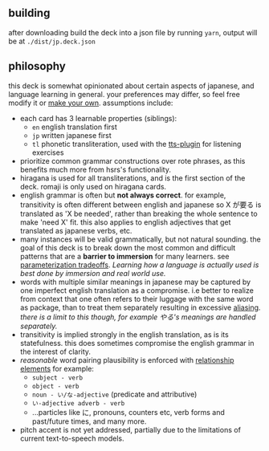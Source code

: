 ## building

after downloading build the deck into a json file by running `yarn`, output will be at `./dist/jp.deck.json`

## philosophy

this deck is somewhat opinionated about certain aspects of japanese, and language learning in general. your preferences may differ, so feel free modify it or [make your own](https://github.com/satchelspencer/hsrs/blob/main/docs/deck-creation.md). assumptions include:

- each card has 3 learnable properties (siblings):
  - `en` english translation first
  - `jp` written japanese first
  - `tl` phonetic transliteration, used with the [tts-plugin](https://github.com/satchelspencer/hsrs-tts) for listening exercises
- prioritize common grammar constructions over rote phrases, as this benefits much more from hsrs's functionality.
- hiragana is used for all transliterations, and is the first section of the deck. romaji is only used on hiragana cards.
- english grammar is often but **not always correct**. for example, transitivity is often different between english and japanese so X が要る is translated as 'X be needed', rather than breaking the whole sentence to make 'need X' fit. this also applies to english adjectives that get translated as japanese verbs, etc.
- many instances will be valid grammatically, but not natural sounding. the goal of this deck is to break down the most common and difficult patterns that are a **barrier to immersion** for many learners. see [parameterization tradeoffs](https://github.com/satchelspencer/hsrs/blob/main/docs/deck-creation.md#parameterization-tradeoffs). _Learning how a language is actually used is best done by immersion and real world use._
- words with multiple similar meanings in japanese may be captured by one imperfect english translation as a compromise. i.e better to realize from context that one often refers to their luggage with the same word as package, than to treat them separately resulting in excessive [aliasing](https://github.com/satchelspencer/hsrs/blob/main/docs/overview.md#aliasing). _there is a limit to this though, for example やる's meanings are handled separately._
- transitivity is implied strongly in the english translation, as is its statefulness. this does sometimes compromise the english grammar in the interest of clarity.
- _reasonable_ word pairing plausibility is enforced with [relationship elements](https://github.com/satchelspencer/hsrs/blob/main/docs/deck-creation.md#relationship-pattern) for example:
  - `subject - verb`
  - `object - verb`
  - `noun - い/な-adjective` (predicate and attributive)
  - `い-adjective adverb - verb`
  - ...particles like に, pronouns, counters etc, verb forms and past/future times, and many more.
- pitch accent is not yet addressed, partially due to the limitations of current text-to-speech models.
